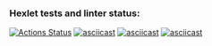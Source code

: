 ### Hexlet tests and linter status:
[![Actions Status](https://github.com/severyhinboris/python-project-49/actions/workflows/hexlet-check.yml/badge.svg)](https://github.com/severyhinboris/python-project-49/actions)
[![asciicast](https://asciinema.org/a/l40Lrk3midkLmNEOmgZErGnY7.svg)](https://asciinema.org/a/l40Lrk3midkLmNEOmgZErGnY7)
[![asciicast](https://asciinema.org/a/tpALrB426WrlkCYMNGMmYOFuG.svg)](https://asciinema.org/a/tpALrB426WrlkCYMNGMmYOFuG)
[![asciicast](https://asciinema.org/a/LM2DmUbmWMGoohADDrkwjEs0W.svg)](https://asciinema.org/a/LM2DmUbmWMGoohADDrkwjEs0W)
